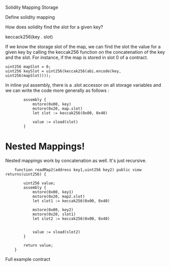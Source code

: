 Solidity Mapping Storage

Define solidity mapping

How does solidity find the slot for a given key? 

keccack256(key . slot)

If we know the storage slot  of the map, we can find the slot the value for a given key by calling the keccak256 function on the concatenation of the key and the slot.  For instance, if the map is stored in slot 0 of a contract.

```solidity
uint256 mapSlot = 0;
uint256 keySlot = uint256(keccak256(abi.encode(key, uint256(mapSlot))));
```

In inline yul assembly, there is a .slot accessor on all storage variables and we can write the code more generally as follows : 

```solidity
        assembly {
            mstore(0x00, key)
            mstore(0x20, map.slot)
            let slot := keccak256(0x00, 0x40)

            value := sload(slot)
        }
```

# Nested Mappings!

Nested mappings work by concatenation as well.  It's just recursive.  

```solidity
    function readMap2(address key1,uint256 key2) public view returns(uint256) {

        uint256 value;
        assembly {
            mstore(0x00, key1)
            mstore(0x20, map2.slot)
            let slot1 := keccak256(0x00, 0x40)

            mstore(0x00, key2)
            mstore(0x20, slot1)
            let slot2 := keccak256(0x00, 0x40)


            value := sload(slot2)
        }

        return value;
    }   
```

Full example contract 

```solidity

```
